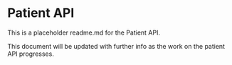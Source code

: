 # Patient API
This is a placeholder readme.md for the Patient API.

This document will be updated with further info as the work on the patient API progresses.
